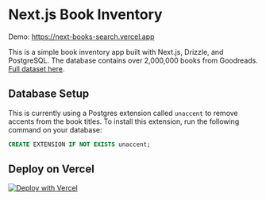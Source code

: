 # Next.js Book Inventory

Demo: https://next-books-search.vercel.app

This is a simple book inventory app built with Next.js, Drizzle, and PostgreSQL. The database contains over 2,000,000 books from Goodreads. [Full dataset here](https://mengtingwan.github.io/data/goodreads.html).

## Database Setup

This is currently using a Postgres extension called `unaccent` to remove accents from the book titles. To install this extension, run the following command on your database:

```sql
CREATE EXTENSION IF NOT EXISTS unaccent;
```

## Deploy on Vercel

[![Deploy with Vercel](https://vercel.com/button)](https://vercel.com/templates/next.js/next-book-inventory)
